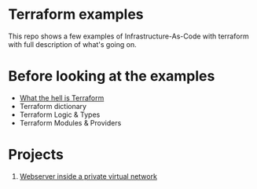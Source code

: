 # Terraform examples
This repo shows a few examples of Infrastructure-As-Code with terraform with full description of what's going on.

# Before looking at the examples
* [What the hell is Terraform](https://github.com/KonstantinBelenko/Terraform-Projects/blob/main/documentation/what_is_terraform.md)
* Terraform dictionary
* Terraform Logic & Types
* Terraform Modules & Providers

# Projects
1. [Webserver inside a private virtual network](https://github.com/KonstantinBelenko/Terraform-Projects/tree/main/webserver)
